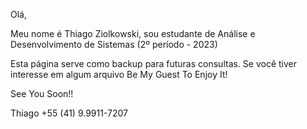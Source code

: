Olá, 

Meu nome é Thiago Ziolkowski, sou estudante de Análise e Desenvolvimento de Sistemas (2º período - 2023)

Esta página serve como backup para futuras consultas. Se você tiver interesse em algum arquivo Be My Guest To Enjoy It!

See You Soon!!

Thiago 
+55 (41) 9.9911-7207



<!--- COMENTÁRIOS OCULTOS --->
